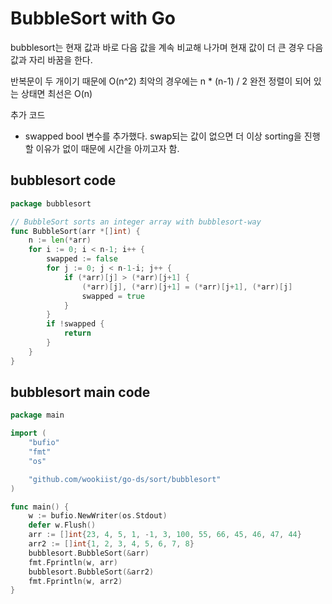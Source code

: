 # BubbleSort with Go

bubblesort는 현재 값과 바로 다음 값을 계속 비교해 나가며 현재 값이 더 큰 경우 다음 값과 자리 바꿈을 한다.

반복문이 두 개이기 때문에 O(n^2)
최악의 경우에는 n * (n-1) / 2
완전 정렬이 되어 있는 상태면 최선은 O(n)

추가 코드
- swapped bool 변수를 추가했다. swap되는 값이 없으면 더 이상 sorting을 진행할 이유가 없이 때문에 시간을 아끼고자 함.


## bubblesort code
```go
package bubblesort

// BubbleSort sorts an integer array with bubblesort-way
func BubbleSort(arr *[]int) {
	n := len(*arr)
	for i := 0; i < n-1; i++ {
		swapped := false
		for j := 0; j < n-1-i; j++ {
			if (*arr)[j] > (*arr)[j+1] {
				(*arr)[j], (*arr)[j+1] = (*arr)[j+1], (*arr)[j]
				swapped = true
			}
		}
		if !swapped {
			return
		}
	}
}
```

## bubblesort main code
```go
package main

import (
	"bufio"
	"fmt"
	"os"

	"github.com/wookiist/go-ds/sort/bubblesort"
)

func main() {
	w := bufio.NewWriter(os.Stdout)
	defer w.Flush()
	arr := []int{23, 4, 5, 1, -1, 3, 100, 55, 66, 45, 46, 47, 44}
	arr2 := []int{1, 2, 3, 4, 5, 6, 7, 8}
	bubblesort.BubbleSort(&arr)
	fmt.Fprintln(w, arr)
	bubblesort.BubbleSort(&arr2)
	fmt.Fprintln(w, arr2)
}
```